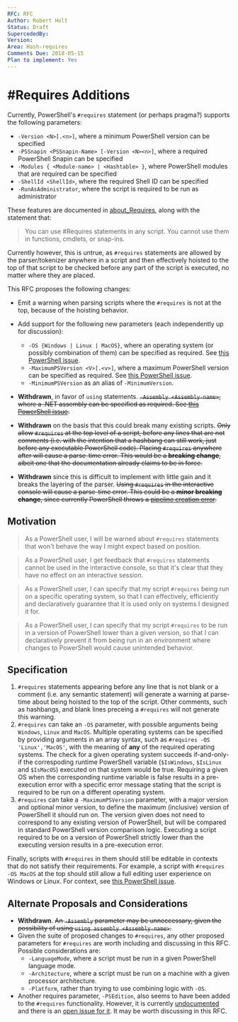 ```yaml
---
RFC: RFC
Author: Robert Holt
Status: Draft
SupercededBy:
Version:
Area: Hash-requires
Comments Due: 2018-05-15
Plan to implement: Yes
---
```


# \#Requires Additions

Currently, PowerShell's `#requires` statement (or perhaps
pragma?) supports the following parameters:

* `-Version <N>[.<n>]`, where a minimum PowerShell version can be specified
* `-PSSnapin <PSSnapin-Name> [-Version <N><n>]`, where a required PowerShell Snapin can be specified
* `-Modules { <Module-name> | <Hashtable> }`, where PowerShell modules that are required can be specified
* `-ShellId <ShellId>`, where the required Shell ID can be specified
* `-RunAsAdministrator`, where the script is required to be run as administrator

These features are documented in [about_Requires](https://docs.microsoft.com/en-us/powershell/module/microsoft.powershell.core/about/about_requires?view=powershell-6), along with the statement that:

> You can use #Requires statements in any script. You
> cannot use them in functions, cmdlets, or snap-ins.

Currently however, this is untrue, as `#requires`
statements are allowed by the parser/tokenizer anywhere in
a script and then effectively hoisted to the top of that
script to be checked before any part of the script is
executed, no matter where they are placed.

This RFC proposes the following changes:

* Emit a warning when parsing scripts where the `#requires`
  is not at the top, because of the hoisting behavior.
* Add support for the following new parameters (each
  independently up for discussion):
  * `-OS {Windows | Linux | MacOS}`, where an
    operating system (or possibly combination of them) can
    be specified as required. See [this PowerShell issue](https://github.com/PowerShell/PowerShell/issues/3751).
  * `-MaximumPSVersion <V>[.<v>]`, where a maximum PowerShell
     version can be specified as required. See [this PowerShell issue](https://github.com/PowerShell/PowerShell/issues/2846).
  * `-MinimumPSVersion` as an alias of `-MinimumVersion`.

* **Withdrawn**, in favor of `using` statements.
  ~~`-Assembly <Assembly-name>`, where a .NET assembly can
  be specified as required. See [this PowerShell issue](https://github.com/PowerShell/PowerShell/issues/5022).~~
* **Withdrawn** on the basis that this could break many existing scripts.
  ~~Only allow `#requires` at the top level of a script,
  before any lines that are not comments (i.e. with the
  intention that a hashbang can still work, just before
  any executable PowerShell code). Placing `#requires` anywhere
  after will cause a parse-time error. This would be a **breaking
  change**, albeit one that the documentation already claims to be 
  in force.~~
* **Withdrawn** since this is difficult to implement with little gain
  and it breaks the layering of the parser.
  ~~Using `#requires` in the interactive console will cause
  a parse-time error. This could be a **minor breaking
  change**, since currently PowerShell throws a [pipeline
  creation error](https://github.com/PowerShell/PowerShell/issues/3803).~~

## Motivation

> As a PowerShell user, I will be warned about
> `#requires` statements that won't behave the
> way I might expect based on position.

> As a PowerShell user, I get feedback that `#requires`
> statements cannot be used in the interactive console,
> so that it's clear that they have no effect on an
> interactive session.

> As a PowerShell user, I can specify that my script
> `#requires` being run on a specific operating system,
> so that I can effectively, efficiently and declaratively
> guarantee that it is used only on systems I designed it
> for.

> As a PowerShell user, I can specify that my script
> `#requires` to be run in a version of PowerShell
> lower than a given version, so that I can declaratively
> prevent it from being run in an environment where
> changes to PowerShell would cause unintended behavior.

## Specification

1. `#requires` statements appearing before any
   line that is not blank or a comment (i.e. any semantic statement)
   will generate a warning at parse-time about being hoisted to the top of the script.
   Other comments, such as hashbangs, and blank lines
   preceing a `#requires` will not generate this warning.
2. `#requires` can take an `-OS` parameter, 
   with possible arguments being `Windows`, `Linux` and `MacOS`.
   Multiple operating systems can be specified by providing arguments
   in an array syntax, such as `#requires -OS 'Linux','MacOS'`,
   with the meaning of **any** of the required operating systems.
   The check for a given operating system succeeds
   if-and-only-if the correspoding runtime PowerShell variable
   (`$IsWindows`, `$IsLinux` and `$IsMacOS`)
   executed on that system would be true.
   Requiring a given OS when the corresponding runtime variable is false results in
   a pre-execution error with a specific error message
   stating that the script is required to be run on a
   different operating system.
3. `#requires` can take a `-MaximumPSVersion` parameter,
   with a major version and optional minor version,
   to define the maximum (inclusive) version of PowerShell it should run on.
   The version given does not need to correspond to any existing version of PowerShell,
   but will be compared in standard PowerShell version comparison logic.
   Executing a script required to be on a version of PowerShell strictly lower
   than the executing version results in a pre-execution error.

Finally, scripts with `#requires` in them should still
be editable in contexts that do not satisfy their 
requirements. For example, a script with `#requires -OS
MacOS` at the top should still allow a full editing user
experience on Windows or Linux. For context, see [this
PowerShell issue](https://github.com/PowerShell/PowerShell/issues/4549).

## Alternate Proposals and Considerations

* **Withdrawn**. ~~An `-Assembly` parameter may be unneccessary, given the
  possibility of using `using assembly <Assembly-name>`.~~
* Given the suite of proposed changes to `#requires`, any
  other proposed parameters for `#requires` are worth
  including and discussing in this RFC. Possible
  considerations are:
  * `-LanguageMode`, where a script must be run in a given
    PowerShell language mode.
  * `-Architecture`, where a script must be run on a
  machine with a given processor architecture.
  * `-Platform`, rather than trying to use combining
    logic with `-OS`.
* Another requires parameter, `-PSEdition`, also seems to have
  been added to the `#requires` functionality. However, it is
  currently [undocumented](https://docs.microsoft.com/en-us/powershell/module/microsoft.powershell.core/about/about_requires?view=powershell-6) and
  there is an [open issue for it](https://github.com/PowerShell/PowerShell/issues/5908). It may
  be worth discussing in this RFC.
